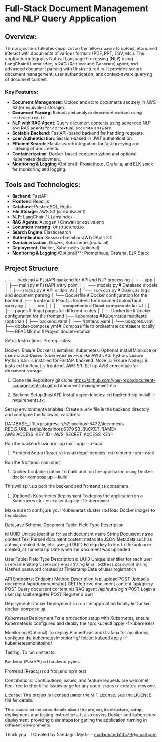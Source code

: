 # Full-Stack Document Management and NLP Query Application

## Overview:

This project is a full-stack application that allows users to upload, store, and interact with documents of various formats (PDF, PPT, CSV, etc.). The application integrates Natural Language Processing (NLP) using LangChain/LLamaIndex, a RAG (Retrieve and Generate) agent, and advanced document parsing with Unstructured.io. It provides secure document management, user authentication, and context-aware querying of document content.

### Key Features:
- **Document Management**: Upload and store documents securely in AWS S3 (or equivalent storage).
- **Document Parsing**: Extract and analyze document content using `unstructured.io`.
- **NLP with RAG Agent**: Query document contents using advanced NLP and RAG agents for contextual, accurate answers.
- **Scalable Backend**: FastAPI-based backend for handling requests.
- **User Authentication**: Session-based or JWT authentication.
- **Efficient Search**: Elasticsearch integration for fast querying and indexing of documents.
- **Containerization**: Docker-based containerization and optional Kubernetes deployment.
- **Monitoring & Logging** (Optional): Prometheus, Grafana, and ELK stack for monitoring and logging.


## Tools and Technologies:
- **Backend**: FastAPI
- **Frontend**: React.js
- **Database**: PostgreSQL, Redis
- **File Storage**: AWS S3 (or equivalent)
- **NLP**: LangChain / LLamaIndex
- **RAG Agents**: Autogen / Crewai (or equivalent)
- **Document Parsing**: Unstructured.io
- **Search Engine**: Elasticsearch
- **Authentication**: Session-based or JWT/OAuth 2.0
- **Containerization**: Docker, Kubernetes (optional)
- **Deployment**: Docker, Kubernetes (optional)
- **Monitoring & Logging** (Optional)**: Prometheus, Grafana, ELK Stack


## Project Structure:

.
├── backend               # FastAPI backend for API and NLP processing
│   ├── app
│   │   ├── main.py       # FastAPI entry point
│   │   ├── models.py     # Database models
│   │   ├── routes.py     # API endpoints
│   │   └── services.py   # Business logic and document parsing
│   └── Dockerfile        # Docker configuration for the backend
├── frontend              # React.js frontend for document upload and querying
│   ├── src
│   │   ├── components    # React components for UI
│   │   ├── pages         # React pages for different routes
│   ├── Dockerfile        # Docker configuration for the frontend
├── kubernetes            # Kubernetes manifests (optional)
│   ├── backend.yaml
│   ├── frontend.yaml
│   └── postgres.yaml
├── docker-compose.yml    # Compose file to orchestrate containers locally
└── README.md             # Project documentation

Setup Instructions:
Prerequisites:

Docker: Ensure Docker is installed.
Kubernetes: Optional, install Minikube or use a cloud-based Kubernetes service like AWS EKS.
Python: Ensure Python 3.8+ is installed for FastAPI backend.
Node.js: Ensure Node.js is installed for React.js frontend.
AWS S3: Set up AWS credentials for document storage.

1. Clone the Repository
git clone https://github.com/your-repo/document-management-nlp.git
cd document-management-nlp

2. Backend Setup (FastAPI)
Install dependencies:
cd backend
pip install -r requirements.txt

Set up environment variables:
Create a .env file in the backend directory and configure the following variables:

DATABASE_URL=postgresql://<user>:<password>@localhost:5432/documents
REDIS_URL=redis://localhost:6379
S3_BUCKET_NAME=<your-s3-bucket>
AWS_ACCESS_KEY_ID=<your-aws-access-key>
AWS_SECRET_ACCESS_KEY=<your-aws-secret-key>

Run the backend:
uvicorn app.main:app --reload

1. Frontend Setup (React.js)
Install dependencies:
cd frontend
npm install

Run the frontend:
npm start

1. Docker Containerization
To build and run the application using Docker:
docker-compose up --build

This will spin up both the backend and frontend as containers.

1. (Optional) Kubernetes Deployment
To deploy the application on a Kubernetes cluster:
kubectl apply -f kubernetes/

Make sure to configure your Kubernetes cluster and load Docker images to the cluster.

Database Schema:
Document Table:
Field	Type	Description

id	UUID	Unique identifier for each document
name	String	Document name
content	Text	Parsed document content
metadata	JSON	Metadata such as author, created date, etc.
user_id	UUID	Foreign key to link to the uploader
created_at	Timestamp	Date when the document was uploaded

User Table:
Field	Type	Description
id	UUID	Unique identifier for each user
username	String	Username
email	String	Email address
password	String	Hashed password
created_at	Timestamp	Date of user registration

API Endpoints:
Endpoint	Method	Description
/api/upload	POST	Upload a document
/api/documents/{id}	GET	Retrieve document content
/api/query	POST	Query document content via RAG agent
/api/auth/login	POST	Login a user
/api/auth/register	POST	Register a user

Deployment:
Docker Deployment
To run the application locally in Docker:
docker-compose up

Kubernetes Deployment
For a production setup with Kubernetes, ensure Kubernetes is configured and deploy the app:
kubectl apply -f kubernetes/

Monitoring (Optional)
To deploy Prometheus and Grafana for monitoring, configure the kubernetes/monitoring/ folder:
kubectl apply -f kubernetes/monitoring/

Testing:
To run unit tests:

Backend (FastAPI)
cd backend
pytest

Frontend (React.js)
cd frontend
npm test

Contributions:
Contributions, issues, and feature requests are welcome! Feel free to check the issues page for any open issues or create a new one.

License:
This project is licensed under the MIT License. See the LICENSE file for details.


This `README.md` includes details about the project, its structure, setup, deployment, and testing instructions. It also covers Docker and Kubernetes deployment, providing clear steps for getting the application running in different environments.



Thank you !!!!                         Created by Nandagiri Mythri - madhunanda13579@gmail.com





